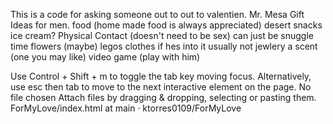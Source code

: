 This is a code for asking someone out  to out to valentien. 
Mr. Mesa Gift Ideas for men.
food (home made food is always appreciated)
desert 
snacks
ice cream?
Physical Contact (doesn't need to be sex) can just be snuggle time
flowers (maybe)
legos
clothes if hes into it
usually not jewlery
a scent (one you may like)
video game (play with him)

Use Control + Shift + m to toggle the tab key moving focus. Alternatively, use esc then tab to move to the next interactive element on the page.
No file chosen
Attach files by dragging & dropping, selecting or pasting them.
ForMyLove/index.html at main · ktorres0109/ForMyLove
